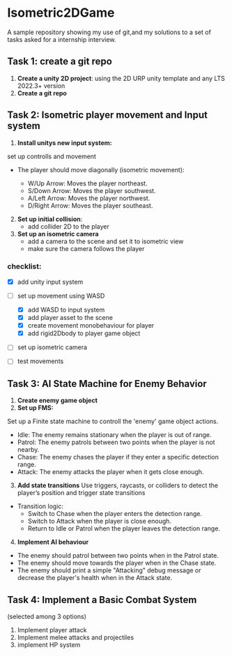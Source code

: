 # Isometric2DGame
 
 A sample repository showing my use of git,and my solutions to a set of tasks asked for a internship interview.

 ## Task 1: create a git repo

1.  <b>Create a unity 2D project</b>:
    using the 2D URP unity template and any LTS 2022.3+ version
2. <b>Create a git repo</b>

## Task 2: Isometric player movement and Input system

1. <b>Install unitys new input system:</b>

 set up controlls and movement
- The player should move diagonally (isometric movement):

    - W/Up Arrow: Moves the player northeast.
    - S/Down Arrow: Moves the player southwest.
    - A/Left Arrow: Moves the player northwest.
    - D/Right Arrow: Moves the player southeast.  

2. <b>Set up initial collision</b>: 
    - add collider 2D to the player
3. <b>Set up an isometric camera</b>
    - add a camera to the scene and set it to isometric view
    - make sure the camera follows the player

### checklist:
- [x] add unity input system
- [ ] set up movement using WASD
    - [x] add WASD to input system
    - [x] add player asset to the scene
    - [x] create movement monobehaviour for player
    - [x] add rigid2Dbody to player game object
- [ ] set up isometric camera
- [ ] test movements


## Task 3: AI State Machine for Enemy Behavior

1. <b>Create enemy game object</b>
2. <b>Set up FMS:</b>

Set up a Finite state machine to controll the 'enemy' game object actions.
- Idle: The enemy remains stationary when the player is out of range.
- Patrol: The enemy patrols between two points when the player is not
nearby.
- Chase: The enemy chases the player if they enter a specific detection
range.
- Attack: The enemy attacks the player when it gets close enough.

3. <b>Add state transitions</b>
    Use triggers, raycasts, or colliders to detect the player’s position and trigger state transitions
- Transition logic:
    - Switch to Chase when the player enters the detection range.
    - Switch to Attack when the player is close enough.
    - Return to Idle or Patrol when the player leaves the detection range.
4. <b>Implement AI behaviour</b>
- The enemy should patrol between two points when in the Patrol state.
- The enemy should move towards the player when in the Chase state.
- The enemy should print a simple "Attacking" debug message or decrease the
player's health when in the Attack state.

## Task 4: Implement a Basic Combat System
(selected among 3 options)
1. Implement player attack
2. Implement melee attacks and projectiles
3. implement HP system

    